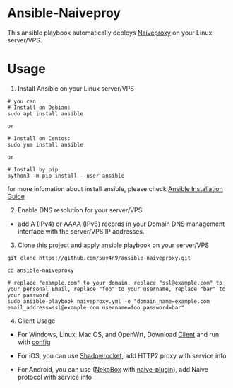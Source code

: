 # Ansible-Naiveproy

This ansible playbook automatically deploys [Naiveproxy](https://github.com/klzgrad/naiveproxy) on your Linux server/VPS.

# Usage

1. Install Ansible on your Linux server/VPS

````shell
# you can
# Install on Debian:
sudo apt install ansible

or

# Install on Centos:
sudo yum install ansible

or

# Install by pip
python3 -m pip install --user ansible
````
for more infomation about install ansible, please check [Ansible Installation Guide](https://docs.ansible.com/ansible/latest/installation_guide/index.html)


2. Enable DNS resolution for your server/VPS

* add A (IPv4) or AAAA (IPv6) records in your Domain DNS management interface with the server/VPS IP addresses.


3. Clone this project and apply ansible playbook on your server/VPS

```shell
git clone https://github.com/5uy4n9/ansible-naiveproxy.git

cd ansible-naiveproxy

# replace "example.com" to your domain, replace "ssl@example.com" to your personal Email, replace "foo" to your username, replace "bar" to your password
sudo ansible-playbook naiveproxy.yml -e "domain_name=example.com email_address=ssl@example.com username=foo password=bar"
```


4. Client Usage

* For Windows, Linux, Mac OS, and OpenWrt, Download [Client](https://github.com/klzgrad/naiveproxy/releases/latest/) and run with [config](https://github.com/klzgrad/naiveproxy#client-setup)

* For iOS, you can use [Shadowrocket](https://apps.apple.com/us/app/shadowrocket/id932747118), add HTTP2 proxy with service info

* For Android, you can use ([NekoBox](https://github.com/MatsuriDayo/NekoBoxForAndroid) with [naive-plugin](https://github.com/SagerNet/SagerNet/releases)), add Naive protocol with service info